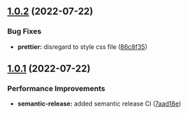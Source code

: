 ## [1.0.2](https://github.com/Se-Gl/next-modal/compare/v1.0.1...v1.0.2) (2022-07-22)

### Bug Fixes

- **prettier:** disregard to style css file ([86c8f35](https://github.com/Se-Gl/next-modal/commit/86c8f3536e26158375c70cab54869e75b5599478))

## [1.0.1](https://github.com/Se-Gl/next-modal/compare/v1.0.0...v1.0.1) (2022-07-22)

### Performance Improvements

- **semantic-release:** added semantic release CI ([7aad18e](https://github.com/Se-Gl/next-modal/commit/7aad18ee1fde692d19712750c13a07e61dabc491))
